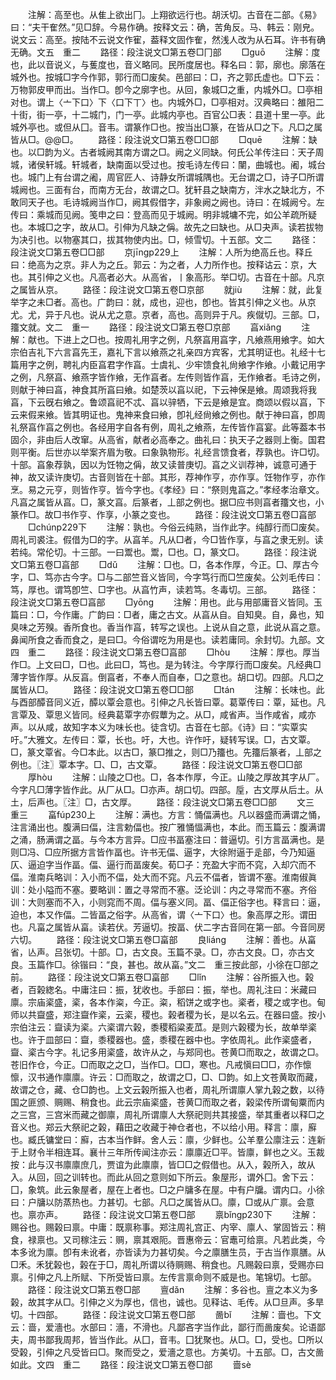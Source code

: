 <!-- { "loadSidebar": true } -->
　　注解：高至也。从隹上欲出冂。上翔欲远行也。胡沃切。古音在二部。《易》曰：“夫干隺然。”见□辞。今易作确。按释文云：确，苦角反。马、韩云：刚皃。说文云：高至。按陆不云说文作寉，葢释文固作隺，然浅人改为从石耳。许书有确无确。文五　重二
　　路径：段注说文□第五卷□冂部
　　□ɡuō
　　注解：度也，此以音说义，与蒦度也，音义略同。民所度居也。释名曰：郭，廓也。廓落在城外也。按城□字今作郭，郭行而□废矣。邑部曰：□，齐之郭氏虚也。□下云：万物郭皮甲而出。当作□。卽今之廓字也。从回，象城□之重，内城外□。□亭相对也。谓上〈亠下口〉下〈口下丅〉也。内城外□，□亭相对。汉典略曰：雒阳二十街，街一亭，十二城门，门一亭。此城内亭也。百官公□表：县道十里一亭。此城外亭也。或但从囗。音韦。谓篆作□也。按当出□篆，在皆从□之下。凡□之属皆从□。@@□。
　　路径：段注说文□第五卷□□部
　　□quē
　　注解：缺也。以□韵为义。古者城阙其南方谓之□。阙之义同缺。何氏公羊传注曰：天子周城，诸侯轩城。轩城者，缺南面以受过也。按毛诗左传曰：闉，曲城也。阇，城台也。城门上有台谓之阇，周官匠人、诗静女所谓城隅也。无台谓之□，诗子□所谓城阙也。三面有台，而南方无台，故谓之□。犹轩县之缺南方，泮水之缺北方，不敢同天子也。毛诗城阙当作□，阙其假借字，非象阙之阙也。诗曰：在城阙兮。左传曰：乘城而见阙。笺申之曰：登高而见于城阙。明非城墉不完，如公羊疏所疑也。本城□之字，故从□。引伸为凡缺之偁。故先之曰缺也。从□夬声。读若拔物为决引也。以物塞其口，拔其物使内出。□，倾雪切。十五部。文二
　　路径：段注说文□第五卷□□部
　　京jīnɡp229上
　　注解：人所为绝高丘也。释丘曰：绝高为之京。非人为之丘。郭云：为之者，人力所作也。按释诂云：京，大也。其引伸之义也。凡高者必大。从高省，丨象高形。举□切。古音在十部。凡京之属皆从京。
　　路径：段注说文□第五卷□京部
　　就jiù
　　注解：就，此复举字之未□者。高也。广韵曰：就，成也，迎也，卽也。皆其引伸之义也。从京尤。尤，异于凡也。说从尤之意。京者，高也。高则异于凡。疾僦切。三部。□，籒文就。文二　重一
　　路径：段注说文□第五卷□京部
　　亯xiǎnɡ
　　注解：献也。下进上之□也。按周礼用字之例，凡祭亯用亯字，凡飨燕用飨字。如大宗伯吉礼下六言亯先王，嘉礼下言以飨燕之礼亲四方宾客，尤其明证也。礼经十七篇用字之例，聘礼内臣亯君字作亯。士虞礼、少牢馈食礼尙飨字作飨。小戴记用字之例，凡祭亯、飨燕字皆作飨，无作亯者。左传则皆作亯，无作飨者。毛诗之例，则献于神曰亯，神食其所亯曰飨。如楚茨以亯以祀，下云神保是飨。周颂我将我亯，下云旣右飨之。鲁颂亯祀不忒、亯以骍牺，下云是飨是宜。商颂以假以亯，下云来假来飨。皆其明证也。鬼神来食曰飨，卽礼经尙飨之例也。献于神曰亯，卽周礼祭亯作亯之例也。各经用字自各有例，周礼之飨燕，左传皆作亯宴。此等葢本书固尒，非由后人改窜。从高省，献者必高奉之。曲礼曰：执天子之器则上衡。国君则平衡。后世亦以举案齐眉为敬。曰象孰物形。礼经言馈食者，荐孰也。许□切。十部。亯象荐孰，因以为饪物之偁，故又读普庚切。亯之义训荐神，诚意可通于神，故又读许庚切。古音则皆在十部。其形，荐神作亨，亦作享。饪物作亨，亦作烹。易之元亨，则皆作亨。皆今字也。《孝经》曰：“祭则鬼亯之。”孝经孝治章文。凡亯之属皆从亯。□，篆文亯。后篆者，丄部之例也。据□应书则亯者籒文也，小篆作□。故□书作亨、作享，小篆之变也。
　　路径：段注说文□第五卷□亯部
　　□chúnp229下
　　注解：孰也。今俗云纯熟，当作此字。纯醇行而□废矣。周礼司裘注。假借为□的字。从亯羊。凡从□者，今□皆作享，与亯之隶无别。读若纯。常伦切。十三部。一曰鬻也。鬻，□也。□，篆文□。
　　路径：段注说文□第五卷□亯部
　　□dǔ
　　注解：□也。□，各本作厚，今正。□、厚古今字，□、笃亦古今字。□与二部竺音义皆同，今字笃行而□竺废矣。公刘毛传曰：笃，厚也。谓笃卽竺、□字也。从亯竹声，读若笃。冬毒切。三部。
　　路径：段注说文□第五卷□亯部
　　□yōnɡ
　　注解：用也。此与用部庸音义皆同。玉篇曰：□，今作庸。广韵曰：□者，庸之古文。从亯从自。自知臭。自，鼻也，知臭味之芳殠。香所食也。香当作亯，转写之误也。上说从自之意，此说从亯之意。鼻闻所食之香而食之，是曰□。今俗谓吃为用是也。读若庸同。余封切。九部。文四　重二
　　路径：段注说文□第五卷□亯部
　　□hòu
　　注解：厚也。厚当作□。上文曰□，□也。此曰□，笃也。是为转注。今字厚行而□废矣。凡经典□薄字皆作厚。从反亯。倒亯者，不奉人而自奉，□之意也。胡口切。四部。凡□之属皆从□。
　　路径：段注说文□第五卷□□部
　　□tán
　　注解：长味也。此与酉部醰音同义近，醰以覃会意也。引伸之凡长皆曰覃。葛覃传曰：覃，延也。凡言覃及、覃思义皆同。经典葛覃字亦假蕈为之。从□，咸省声。当作咸省，咸亦声。以从咸，故知字本义为味长也。徒含切。古音在七部。《诗》曰：“实覃实吁。”大雅文。左传曰：覃，长也。吁，大也。许作吁，疑转写误。□，古文覃。□，篆文覃省。今□本此。以古□，篆□推之，则□乃籒也。先籒后篆者，丄部之例也。〖注〗覃本字。□、□，古文覃。
　　路径：段注说文□第五卷□□部
　　厚hòu
　　注解：山陵之□也。□，各本作厚，今正。山陵之厚故其字从厂。今字凡□薄字皆作此。从厂从□。□亦声。胡口切。四部。垕，古文厚从后土。从土，后声也。〖注〗□，古文厚。
　　路径：段注说文□第五卷□□部
　　文三　重三
　　畗fúp230上
　　注解：满也。方言：悀偪满也。凡以器盛而满谓之悀，注言涌出也。腹满曰偪，注言勅偪也。按广雅悀愊满也，本此。而玉篇云：腹满谓之涌，肠满谓之畐。与今本方言异。□应书畐塞注曰：普逼切。引方言畐满也。是则□冯、□应所据方言皆作畐也。许书无偪、逼字，大徐附逼于辵部，今乃知逼仄、逼迫字当作畐。偪、逼行而畐废矣。荀□子：充盈大宇而不窕，入却穴而不偪。淮南兵略训：入小而不偪，处大而不窕。凡云不偪者，皆谓不塞。淮南俶眞训：处小隘而不塞。要略训：置之寻常而不塞。泛论训：内之寻常而不塞。齐俗训：大则塞而不入，小则窕而不周。偪与塞义同。畐、偪正俗字也。释言曰：逼，迫也，本又作偪。二皆畐之俗字。从高省，谓〈亠下口〉也。象高厚之形。谓田也。凡畗之属皆从畗。读若伏。芳逼切。按畐、伏二字古音同在第一部。今音同房六切。
　　路径：段注说文□第五卷□畗部
　　良liánɡ
　　注解：善也。从畗省，亾声。吕张切。十部。□，古文良。玉篇不录。□，亦古文良。□，亦古文良。玉篇作□。徐锴曰：“良，甚也。故从畗。”文二　重三按此部，小徐在□部之前。
　　路径：段注说文□第五卷□畗部
　　□lǐn
　　注解：谷所振入也。榖者，百榖緫名。中庸注曰：振，犹收也。手部曰：振，举也。周礼注曰：米藏曰廪。宗庙秶盛，秶，各本作粢，今正。粢，稻饼之或字也。秶者，稷之或字也。甸师以共齍盛，郑注齍作秶，云秶，稷也。榖者稷为长，是以名云。在器曰盛。按小宗伯注云：齍读为秶。六秶谓六榖，黍稷稻粱麦苽。是则六榖稷为长，故单举秶也。许于皿部曰：齍，黍稷器也。盛，黍稷在器中也。字依周礼。此作秶盛者，齍、秶古今字。礼记多用秶盛，故许从之，与郑同也。苍黄□而取之，故谓之□。苍旧作仓，今正。□而取之之□，当作□。□□，寒也。凡戒愼曰□□，亦作懔懔，汉书通作廪廪。许云：□而取之，故谓之□，□、□韵。如上文苍黄取而藏，故谓之仓，藏、仓□韵也。上文云榖所振入也者，周礼所谓廪人掌九榖之数，以待国之匪颁、赒赐、稍食也。此云宗庙秶盛，苍黄□而取之者，榖梁传所谓甸粟而内之三宫，三宫米而藏之御廪，周礼所谓廪人大祭祀则共其接盛，举其重者以释□之音义也。郑云大祭祀之榖，藉田之收藏于神仓者也，不以给小用。释言：廪，廯也。臧氏镛堂曰：廯，古本当作鲜。舍人云：廪，少鲜也。公羊羣公廪注云：连新于上财令半相连耳。襄卄三年所传闻注亦云：廪廪近□平。皆廪，鲜也之义。玉裁按：此与汉书廪廪庶几，贾谊为此廪廪，皆□□之假借也。从入，榖所入，故从入。从回，回之训转也。而此从回之意则如下所云。象屋形，谓外囗。舍下云：囗，象筑。此云象屋者，屋在上者也。□之户牗多在屋。中有户牖。谓内口。小徐曰：户牗以防蒸热也。力甚切。七部。凡□之属皆从□。廪，□或从广禀。会意也。禀亦声。
　　路径：段注说文□第五卷□部
　　禀bǐnɡp230下
　　注解：赐谷也。赐榖曰禀。中庸：既禀称事。郑注周礼宫正、内宰、廪人、掌固皆云：稍食，禄禀也。又司稼注云：赒，禀其艰阨。晋惠帝云：官鼃可给禀。凡若此类，今本多讹为廪。卽有未讹者，亦皆读为力甚切矣。今之廪膳生员，于古当作禀膳。从□禾。禾犹榖也，榖在于□，周礼所谓以待赒赐、稍食也。凡赐榖曰禀，受赐亦曰禀。引伸之凡上所赋、下所受皆曰禀。左传言禀命则不威是也。笔锦切。七部。
　　路径：段注说文□第五卷□部
　　亶dǎn
　　注解：多谷也。亶之本义为多榖，故其字从□。引伸之义为厚也，信也，诚也。见释诂、毛传。从□旦声。多旱切。十四部。
　　路径：段注说文□第五卷□部
　　啚bǐ
　　注解：啬也。下文云：啬，爱濇也。水部曰：濇，不滑也。凡鄙吝字当作此，鄙行而啚废矣。论语鄙夫，周书鄙我周邦，皆当作此。从囗，音韦。囗犹聚也。从□。□，受也。□所以受榖，引伸之凡受皆曰□。聚而受之，爱濇之意也。方美切。十五部。□，古文啚如此。文四　重二
　　路径：段注说文□第五卷□部
　　啬sè
